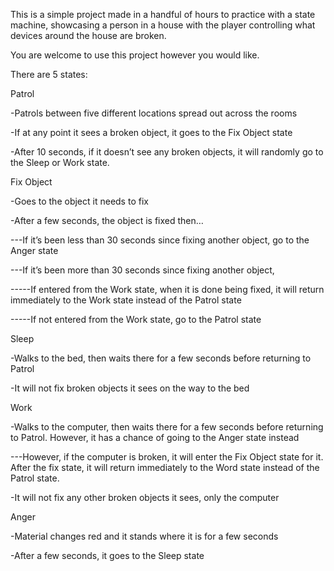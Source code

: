 This is a simple project made in a handful of hours to practice with a state machine, showcasing a person in a house with the player controlling what devices around the house are broken.

You are welcome to use this project however you would like.

There are 5 states:

Patrol

-Patrols between five different locations spread out across the rooms

-If at any point it sees a broken object, it goes to the Fix Object state

-After 10 seconds, if it doesn’t see any broken objects, it will randomly go to the Sleep or Work state.


Fix Object

-Goes to the object it needs to fix

-After a few seconds, the object is fixed then…

---If it’s been less than 30 seconds since fixing another object, go to the Anger state

---If it’s been more than 30 seconds since fixing another object, 

-----If entered from the Work state, when it is done being fixed, it will return immediately to the Work state instead of the Patrol state

-----If not entered from the Work state, go to the Patrol state

Sleep

-Walks to the bed, then waits there for a few seconds before returning to Patrol

-It will not fix broken objects it sees on the way to the bed

Work

-Walks to the computer, then waits there for a few seconds before returning to Patrol. However, it has a chance of going to the Anger state instead

---However, if the computer is broken, it will enter the Fix Object state for it. After the fix state, it will return immediately to the Word state instead of the Patrol state.

-It will not fix any other broken objects it sees, only the computer

Anger

-Material changes red and it stands where it is for a few seconds

-After a few seconds, it goes to the Sleep state
